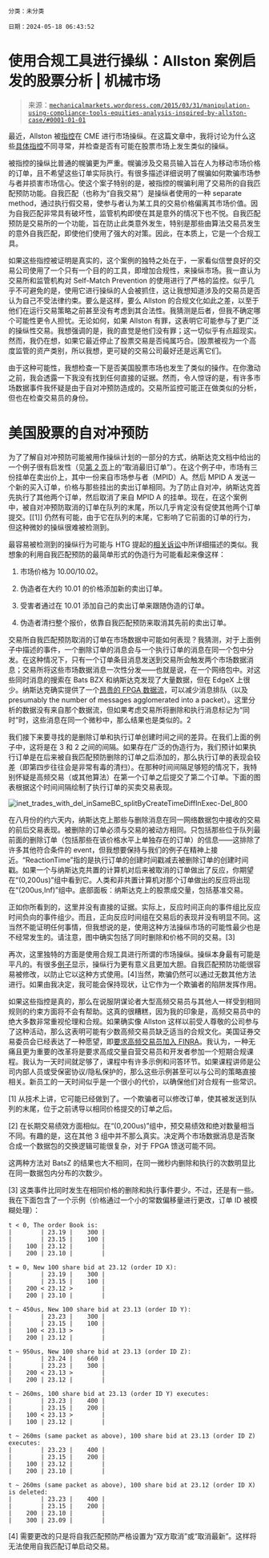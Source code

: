 ```

分类：未分类

日期：2024-05-18 06:43:52

```

# 使用合规工具进行操纵：Allston 案例启发的股票分析 | 机械市场

> 来源：[`mechanicalmarkets.wordpress.com/2015/03/31/manipulation-using-compliance-tools-equities-analysis-inspired-by-allston-case/#0001-01-01`](https://mechanicalmarkets.wordpress.com/2015/03/31/manipulation-using-compliance-tools-equities-analysis-inspired-by-allston-case/#0001-01-01)

最近，Allston 被[指控](http://www.bloomberg.com/news/articles/2015-03-31/allston-said-to-face-cftc-investigation-for-alleged-manipulation)在 CME 进行市场操纵。在这篇文章中，我将讨论为什么这些[具体指控](http://www.bloomberg.com/news/articles/2014-08-29/allston-accused-by-hft-rival-of-manipulative-trading)不同寻常，并检查是否有可能在股票市场上发生类似的操纵。

被指控的操纵比普通的幌骗更为严重。幌骗涉及交易员输入旨在人为移动市场价格的订单，且不希望这些订单实际执行。有很多描述详细说明了幌骗如何欺骗市场参与者并损害市场信心。使这个案子特别的是，被指控的幌骗利用了交易所的自我匹配预防功能。自我匹配（也称为“自我交易”）是操纵者使用的一种 separate method，通过执行假交易，使参与者认为某工具的交易价格偏离其市场价值。因为自我匹配非常具有破坏性，监管机构即使在其是意外的情况下也不悦。自我匹配预防是交易所的一个功能，旨在防止此类意外发生，特别是那些由算法交易员发生的意外自我匹配，即使他们使用了强大的对策。因此，在本质上，它是一个合规工具。

如果这些指控被证明是真实的，这个案例的独特之处在于，一家看似信誉良好的交易公司使用了一个只有一个目的的工具，即增加合规性，来操纵市场。我一直认为交易所和监管机构对 Self-Match Prevention 的使用进行了严格的监控。似乎几乎不可避免的是，使用它进行操纵的人会被抓住，这让我想知道涉及的交易员是否认为自己不受法律约束。要么是这样，要么 Allston 的合规文化如此之差，以至于他们在运行交易策略之前甚至没有考虑到其合法性。我猜测是后者，但我不确定哪个可能性更令人担忧。无论如何，如果 Allston 有罪，这表明它可能参与了更广泛的操纵性交易。我想强调的是，我的直觉是他们没有罪；这一切似乎有点超现实。然而，我仍在想，如果它最近停止了股票交易是否纯属巧合。[股票被视为一个高度监管的资产类别，所以我想，更可疑的交易公司最好还是远离它们。

由于这种可能性，我想检查一下是否美国股票市场也发生了类似的操作。在你激动之前，我会透露一下我没有找到任何直接的证据。然而，令人惊讶的是，有许多市场数据事件我怀疑是由于自对冲预防造成的。交易所监控可能正在做类似的分析，但也在检查交易员的身份。

# 美国股票的自对冲预防

为了了解自对冲预防可能被用作操纵计划的一部分的方式，纳斯达克文档中给出的一个例子很有启发性（见[第 2 页](https://www.nasdaqtrader.com/content/productsservices/trading/selfmatchprevention.pdf)上的“取消最旧订单”）。在这个例子中，市场有三份挂单在卖出价上，其中一份来自市场参与者（MPID）A。然后 MPID A 发送一个新的买入订单，价格与那些挂出的卖出订单相同。为了防止自对冲，纳斯达克首先执行了其他两个订单，然后取消了来自 MPID A 的挂单。现在，在这个案例中，被自对冲预防取消的订单在队列的末尾，所以几乎肯定没有促使其他两个订单提交。[[1]] 仍然有可能，由于它在队列的末尾，它影响了它前面的订单的行为，但这种微妙的操纵很难被检测到。

最容易被检测到的操纵行为可能与 HTG 提起的[相关诉讼](http://blogs.wsj.com/moneybeat/2015/03/12/was-john-doe-manipulating-treasury-futures-new-lawsuit-says-yes/)中所详细描述的类似。我想象的利用自我匹配预防的最简单形式的伪造行为可能看起来像这样：

1.  市场价格为 10.00/10.02。

1.  伪造者在大约 10.01 的价格添加新的卖出订单。

1.  受害者通过在 10.01 添加自己的卖出订单来跟随伪造的订单。

1.  伪造者清扫整个报价，依靠自我匹配预防来取消其先前的卖出订单。

交易所自我匹配预防取消的订单在市场数据中可能如何表现？我猜测，对于上面例子中描述的事件，一个删除订单的消息会与一个执行订单的消息在同一个包中分发。在这种情况下，只有一个订单条目消息发送到交易所会触发两个市场数据消息；交易所将这些市场数据消息一次性分发——也就是说，在一个网络包中。对这些同时消息的搜索在 Bats BZX 和纳斯达克发现了大量数据，但在 EdgeX 上很少。纳斯达克确实提供了一个[昂贵的 FPGA 数据流](http://www.nasdaqtrader.com/TraderNews.aspx?id=dn2012-13)，可以减少消息排队（以及 presumably the number of messages agglomerated into a packet）。这里分析的数据没有来自那个数据流，但如果考虑交易所将删除和执行消息标记为“同时”时，这些消息在同一个微秒中，那么结果也是类似的。2

我们接下来要寻找的是删除订单和执行订单创建时间之间的差异。在我们上面的例子中，这将是在 3 和 2 之间的间隔。如果存在广泛的伪造行为，我们预计如果执行订单是在后来被自我匹配预防删除的订单之后添加的，那么执行订单的表现会较差（即第四步往往会是非常有毒的清扫）。在那种时间间隔足够短的情况下，我特别怀疑是高频交易（或其他算法）在第一个订单之后提交了第二个订单。下面的图表根据这个时间间隔绘制了执行订单的买卖交易表现。

![inet_trades_with_del_inSameBC_splitByCreateTimeDiffInExec-Del_800](https://mechanicalmarkets.wordpress.com/wp-content/uploads/2015/03/inet_trades_with_del_insamebc_splitbycreatetimediffinexec-del_1.png)

在八月份的约六天内，纳斯达克上那些与删除消息在同一网络数据包中接收的交易的前后交易表现。被删除的订单必须与交易的被动方相同。只包括那些位于队列最前面的删除订单（包括那些在该价格水平上单独存在的订单）的信息——这排除了许多其他符合条件的 event，但我想要保持与我们的例子在精神上接近。“ReactionTime”指的是执行订单的创建时间戳减去被删除订单的创建时间戳。如果一个与纳斯达克共置的计算机对后来被取消的订单做出了反应，你期望在“(0,200us)”组中看到它。人类和非共置计算机对那个订单做出的反应将出现在“(200us,Inf)”组中。底部面板：纳斯达克上的股票成交量，包括基准交易。

正如你所看到的，这里并没有直接的证据。实际上，反应时间正向的事件组比反应时间负向的事件组少。而且，正向反应时间组在交易后的表现并没有明显不同。这当然不能证明任何事情，但我想说的是，使用这种方法操纵市场的可能性最少也是不经常发生的。请注意，图中确实包括了同时删除和价格不同的交易。[3]

再次，这里独特的方面是使用合规工具进行所谓的市场操纵。操纵本身最有可能是平凡的。有很多[例子](http://dealbreaker.com/2012/06/libor-was-whatever-barclays-wanted-it-to-be/)显示，操纵行为更有意义且更加大胆。自我匹配预防功能很容易被修改，以防止它以这种方式使用。[4]当然，欺骗仍然可以通过无数其他方法进行。如果由我决定，我可能会保持现状，让它作为一个欺骗者的陷阱发挥作用。

如果这些指控是真的，那么在说服阴谋论者大型高频交易员与其他人一样受到相同规则的约束方面将不会有帮助。这真的很糟糕，因为我的印象是，高频交易员中的绝大多数非常重视伦理和合规。如果确实像 Allston 这样以前受人尊敬的公司参与了这种活动，那么这表明可能有少数高频交易员缺乏适当的合规文化。美国证券交易委员会已经表达了一种愿望，即[要求高频交易员加入 FINRA](http://www.reuters.com/article/2015/03/25/us-sec-highspeedtrading-idUSKBN0ML1Z920150325)。我认为，一种无痛且更为重要的改革将是要求高成交量自营交易员和开发者参加一个短期合规课程。我认为一天时间就足够了，课程中有许多示例和问答环节。如果课程讲师是公司内部人员或受保密协议/隐私保护的，那么这些示例甚至可以与公司的策略直接相关。新员工的一天时间似乎是一个很小的代价，以确保他们对合规有一些常识。

[1] 从技术上讲，它可能已经做到了。一个欺骗者可以修改订单，使其被发送到队列的末尾，位于之前诱导以相同价格提交的订单之后。

[2] 在长期交易绩效方面相似。在“(0,200us)”组中，预交易绩效和绝对数量相当不同。有趣的是，这在其他 3 组中并不那么真实。决定两个市场数据消息是否聚合成一个数据包的交换逻辑可能很复杂，对于 FPGA 馈送可能不同。

这两种方法对 BatsZ 的结果也大不相同，在同一微秒内删除和执行的次数明显比在同一数据包内分布的次数少。

[3] 这类事件比同时发生在相同价格的删除和执行事件要少。不过，还是有一些。我在下面包含了一个示例（价格通过一个小的常数偏移量进行更改，订单 ID 被模糊处理）：

```
t < 0, The order Book is:
|        | 23.19 |    300 |
|        | 23.15 |    100 |
|    100 | 23.12 |        |
|    200 | 23.10 |        |

t = 0, New 100 share bid at 23.12 (order ID X):
|        | 23.19 |    300 |
|        | 23.15 |    100 |
|    200 < 23.12 >        |
|    200 | 23.10 |        |

t ~ 450us, New 100 share bid at 23.13 (order ID Y):
|        | 23.23 |    300 |
|        | 23.15 |    100 |
|    100 < 23.13 >        |
|    200 | 23.12 |        |

t ~ 950us, New 100 share bid at 23.13 (order ID Z):
|        | 23.24 |    660 |
|        | 23.23 |    300 |
|    200 < 23.13 >        |
|    200 | 23.12 |        |

t ~ 260ms, 100 share bid at 23.13 (order ID Y) executes:
|        | 23.23 |    400 |
|        | 23.15 |    200 |
|    100 < 23.13 >        |
|    100 | 23.12 |        |

t ~ 260ms (same packet as above), 100 share bid at 23.13 (order ID Z) executes:
|        | 23.23 |    400 |
|        | 23.15 |    200 |
|    100 | 23.12 |        |
|    200 | 23.10 |        |

t ~ 260ms (same packet as above), 100 share bid at 23.12 (order ID X) is deleted:
|        | 23.23 |    400 |
|        | 23.15 |    200 |
|    200 | 23.10 |        |
|    300 | 23.09 |        |
```

[4] 需要更改的只是将自我匹配预防严格设置为“双方取消”或“取消最新”。这样将无法使用自我匹配订单启动交易。
